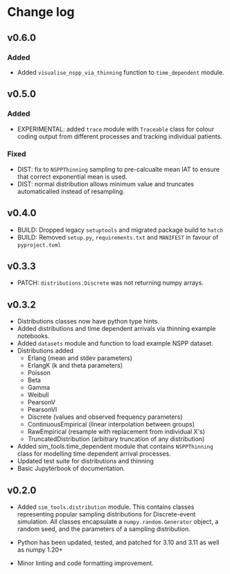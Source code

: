 # Change log

## v0.6.0

### Added

* Added `visualise_nspp_via_thinning` function to `time_dependent` module.

## v0.5.0

### Added

* EXPERIMENTAL: added `trace` module with `Traceable` class for colour coding output from different processes and tracking individual patients.

### Fixed

* DIST: fix to `NSPPThinning` sampling to pre-calcualte mean IAT to ensure that correct exponential mean is used.
* DIST: normal distribution allows minimum value and truncates automaticalled instead of resampling.

## v0.4.0

* BUILD: Dropped legacy `setuptools` and migrated package build to `hatch`
* BUILD: Removed `setup.py`, `requirements.txt` and `MANIFEST` in favour of `pyproject.toml`

## v0.3.3

* PATCH: `distributions.Discrete` was not returning numpy arrays.

## v0.3.2

* Distributions classes now have python type hints.
* Added distributions and time dependent arrivals via thinning example notebooks.
* Added `datasets` module and function to load example NSPP dataset.
* Distributions added
    * Erlang (mean and stdev parameters)
    * ErlangK (k and theta parameters)
    * Poisson
    * Beta
    * Gamma
    * Weibull
    * PearsonV
    * PearsonVI
    * Discrete (values and observed frequency parameters)
    * ContinuousEmpirical (linear interpolation between groups)
    * RawEmpirical (resample with replacement from individual X's)
    * TruncatedDistribution (arbitrary truncation of any distribution)
* Added sim_tools.time_dependent module that contains `NSPPThinning` class for modelling time dependent arrival processes.
* Updated test suite for distributions and thinning
* Basic Jupyterbook of documentation.

## v0.2.0

* Added `sim_tools.distribution` module.  This contains classes representing popular sampling distributions for Discrete-event simulation. All classes encapsulate a `numpy.random.Generator` object, a random seed, and the parameters of a sampling distribution.  

* Python has been updated, tested, and patched for 3.10 and 3.11 as well as numpy 1.20+

* Minor linting and code formatting improvement.